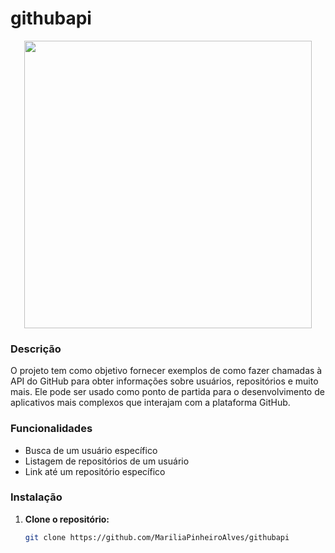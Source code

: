 # githubapi
<p align="center">
  <img width="460" src="/githubapi.gif">
</p>

### Descrição

O projeto tem como objetivo fornecer exemplos de como fazer chamadas à API do GitHub para obter informações sobre usuários, repositórios e muito mais. Ele pode ser usado como ponto de partida para o desenvolvimento de aplicativos mais complexos que interajam com a plataforma GitHub.

### Funcionalidades

- Busca de um usuário específico
- Listagem de repositórios de um usuário
- Link até um repositório específico

### Instalação

1. **Clone o repositório:**

   ```bash
   git clone https://github.com/MariliaPinheiroAlves/githubapi
